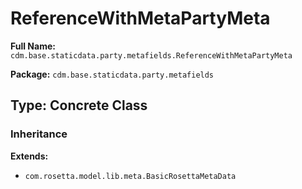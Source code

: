 # ReferenceWithMetaPartyMeta

**Full Name:** `cdm.base.staticdata.party.metafields.ReferenceWithMetaPartyMeta`

**Package:** `cdm.base.staticdata.party.metafields`

## Type: Concrete Class

### Inheritance

**Extends:**
- `com.rosetta.model.lib.meta.BasicRosettaMetaData`

